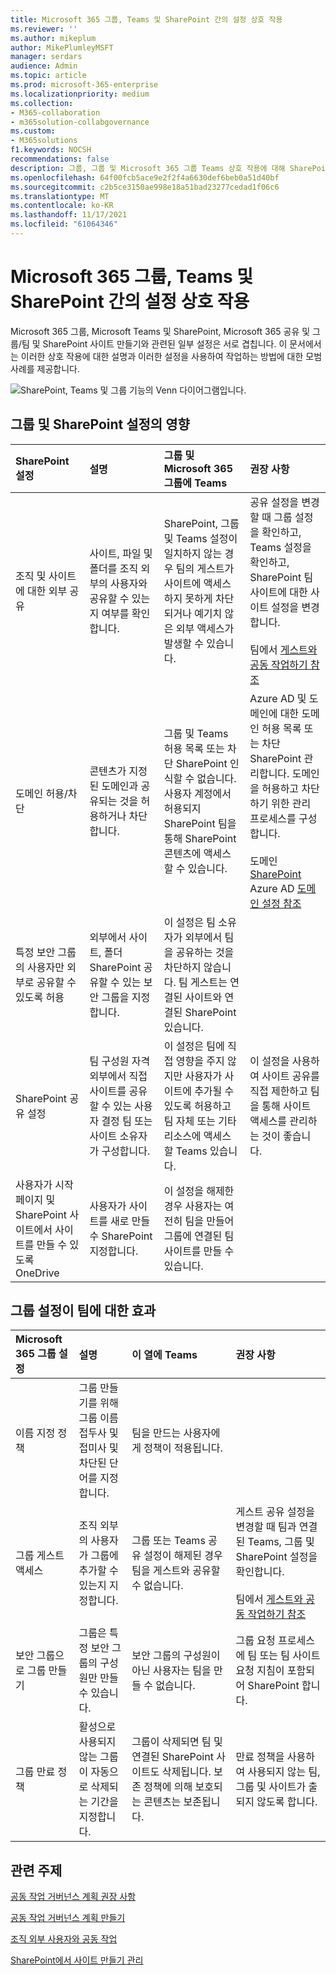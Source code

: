 ```yaml
---
title: Microsoft 365 그룹, Teams 및 SharePoint 간의 설정 상호 작용
ms.reviewer: ''
ms.author: mikeplum
author: MikePlumleyMSFT
manager: serdars
audience: Admin
ms.topic: article
ms.prod: microsoft-365-enterprise
ms.localizationpriority: medium
ms.collection:
- M365-collaboration
- m365solution-collabgovernance
ms.custom:
- M365solutions
f1.keywords: NOCSH
recommendations: false
description: 그룹, 그룹 및 Microsoft 365 그룹 Teams 상호 작용에 대해 SharePoint
ms.openlocfilehash: 64f00fcb5ace9e2f2f4a6630def6beb0a51d40bf
ms.sourcegitcommit: c2b5ce3150ae998e18a51bad23277cedad1f06c6
ms.translationtype: MT
ms.contentlocale: ko-KR
ms.lasthandoff: 11/17/2021
ms.locfileid: "61064346"
---
```

# <a name="settings-interactions-between-microsoft-365-groups-teams-and-sharepoint"></a>Microsoft 365 그룹, Teams 및 SharePoint 간의 설정 상호 작용

Microsoft 365 그룹, Microsoft Teams 및 SharePoint, Microsoft 365 공유 및 그룹/팀 및 SharePoint 사이트 만들기와 관련된 일부 설정은 서로 겹칩니다. 이 문서에서는 이러한 상호 작용에 대한 설명과 이러한 설정을 사용하여 작업하는 방법에 대한 모범 사례를 제공합니다.

![SharePoint, Teams 및 그룹 기능의 Venn 다이어그램입니다.](../media/teams-groups-sharepoint-venn.png)

## <a name="the-effects-of-sharepoint-settings-on-groups-and-teams"></a>그룹 및 SharePoint 설정의 영향

|SharePoint 설정|설명|그룹 및 Microsoft 365 그룹에 Teams|권장 사항|
|:-----------------|:----------|:---------------------------------------|:-------------|
|조직 및 사이트에 대한 외부 공유|사이트, 파일 및 폴더를 조직 외부의 사용자와 공유할 수 있는지 여부를 확인합니다.|SharePoint, 그룹 및 Teams 설정이 일치하지 않는 경우 팀의 게스트가 사이트에 액세스하지 못하게 차단되거나 예기치 않은 외부 액세스가 발생할 수 있습니다.|공유 설정을 변경할 때 그룹 설정을 확인하고, Teams 설정을 확인하고, SharePoint 팀 사이트에 대한 사이트 설정을 변경합니다.<br><br> 팀에서 [게스트와 공동 작업하기 참조](./collaborate-as-team.md)|
|도메인 허용/차단|콘텐츠가 지정된 도메인과 공유되는 것을 허용하거나 차단합니다.|그룹 및 Teams 허용 목록 또는 차단 SharePoint 인식할 수 없습니다. 사용자 계정에서 허용되지 SharePoint 팀을 통해 SharePoint 콘텐츠에 액세스할 수 있습니다.|Azure AD 및 도메인에 대한 도메인 허용 목록 또는 차단 SharePoint 관리합니다. 도메인을 허용하고 차단하기 위한 관리 프로세스를 구성합니다.<br><br>도메인 [SharePoint](/sharepoint/restricted-domains-sharing) Azure AD [도메인 설정 참조](/azure/active-directory/b2b/allow-deny-list)|
|특정 보안 그룹의 사용자만 외부로 공유할 수 있도록 허용|외부에서 사이트, 폴더 SharePoint 공유할 수 있는 보안 그룹을 지정합니다.|이 설정은 팀 소유자가 외부에서 팀을 공유하는 것을 차단하지 않습니다. 팀 게스트는 연결된 사이트와 연결된 SharePoint 있습니다.||
|SharePoint 공유 설정|팀 구성원 자격 외부에서 직접 사이트를 공유할 수 있는 사용자 결정 팀 또는 사이트 소유자가 구성합니다.|이 설정은 팀에 직접 영향을 주지 않지만 사용자가 사이트에 추가될 수 있도록 허용하고 팀 자체 또는 기타 리소스에 액세스할 Teams 있습니다.|이 설정을 사용하여 사이트 공유를 직접 제한하고 팀을 통해 사이트 액세스를 관리하는 것이 좋습니다.|
|사용자가 시작 페이지 및 SharePoint 사이트에서 사이트를 만들 수 있도록 OneDrive|사용자가 사이트를 새로 만들 수 SharePoint 지정합니다.|이 설정을 해제한 경우 사용자는 여전히 팀을 만들어 그룹에 연결된 팀 사이트를 만들 수 있습니다.||

## <a name="the-effects-of-groups-settings-on-teams"></a>그룹 설정이 팀에 대한 효과

|Microsoft 365 그룹 설정|설명|이 열에 Teams|권장 사항|
|:---------------------------|:----------|:--------------|:-------------|
|이름 지정 정책|그룹 만들기를 위해 그룹 이름 접두사 및 접미사 및 차단된 단어를 지정합니다.|팀을 만드는 사용자에게 정책이 적용됩니다.||
|그룹 게스트 액세스|조직 외부의 사용자가 그룹에 추가할 수 있는지 지정합니다.|그룹 또는 Teams 공유 설정이 해제된 경우 팀을 게스트와 공유할 수 없습니다.|게스트 공유 설정을 변경할 때 팀과 연결된 Teams, 그룹 및 SharePoint 설정을 확인합니다.<br><br> 팀에서 [게스트와 공동 작업하기 참조](./collaborate-as-team.md)|
|보안 그룹으로 그룹 만들기|그룹은 특정 보안 그룹의 구성원만 만들 수 있습니다.|보안 그룹의 구성원이 아닌 사용자는 팀을 만들 수 없습니다.|그룹 요청 프로세스에 팀 또는 팀 사이트 요청 지침이 포함되어 SharePoint 합니다.|
|그룹 만료 정책|활성으로 사용되지 않는 그룹이 자동으로 삭제되는 기간을 지정합니다.|그룹이 삭제되면 팀 및 연결된 SharePoint 사이트도 삭제됩니다. 보존 정책에 의해 보호되는 콘텐츠는 보존됩니다.|만료 정책을 사용하여 사용되지 않는 팀, 그룹 및 사이트가 출되지 않도록 합니다.|

## <a name="related-topics"></a>관련 주제

[공동 작업 거버넌스 계획 권장 사항](collaboration-governance-overview.md#collaboration-governance-planning-recommendations)

[공동 작업 거버넌스 계획 만들기](collaboration-governance-first.md)

[조직 외부 사용자와 공동 작업](./collaborate-with-people-outside-your-organization.md)

[SharePoint에서 사이트 만들기 관리](/sharepoint/manage-site-creation)